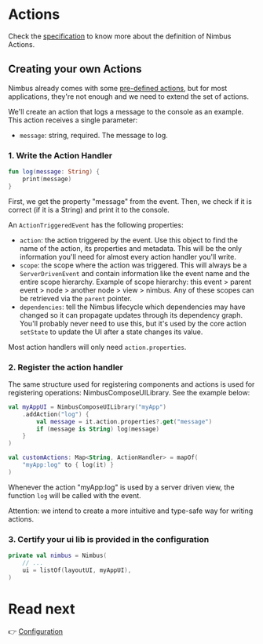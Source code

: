 # Actions
Check the [specification](/specification/action.md) to know more about the definition of Nimbus Actions.

## Creating your own Actions
Nimbus already comes with some [pre-defined actions](/specification/default-actions.md), but for most applications, they're not enough and we
need to extend the set of actions.

We'll create an action that logs a message to the console as an example. This action receives a single parameter:

- `message`: string, required. The message to log.

### 1. Write the Action Handler
```kotlin
fun log(message: String) {
    print(message)
}
```

First, we get the property "message" from the event. Then, we check if it is correct (if it is a String) and print it to the console.

An `ActionTriggeredEvent` has the following properties:

- `action`: the action triggered by the event. Use this object to find the name of the action, its properties and metadata. This will be the only
information you'll need for almost every action handler you'll write.
- `scope`: the scope where the action was triggered. This will always be a `ServerDrivenEvent` and contain information like the event name and the
entire scope hierarchy. Example of scope hierarchy: this event > parent event > node > another node > view > nimbus. Any of these scopes can be
retrieved via the `parent` pointer.
- `dependencies`: tell the Nimbus lifecycle which dependencies may have changed so it can propagate updates through its dependency graph. You'll
probably never need to use this, but it's used by the core action `setState` to update the UI after a state changes its value.

Most action handlers will only need `action.properties`.

### 2. Register the action handler
The same structure used for registering components and actions is used for registering operations: NimbusComposeUILibrary. See the example below:

```kotlin
val myAppUI = NimbusComposeUILibrary("myApp")
    .addAction("log") {
        val message = it.action.properties?.get("message")
        if (message is String) log(message)
    }
)

val customActions: Map<String, ActionHandler> = mapOf(
    "myApp:log" to { log(it) }
)
```
Whenever the action "myApp:log" is used by a server driven view, the function `log` will be called with the event.

Attention: we intend to create a more intuitive and type-safe way for writing actions.

### 3. Certify your ui lib is provided in the configuration
```kotlin
private val nimbus = Nimbus(
    // ...
    ui = listOf(layoutUI, myAppUI),
)
```

# Read next
:point_right: [Configuration](configuration.md)
